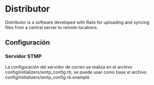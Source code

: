 # Distributor

Distributor is a software developed with Rails for uploading and syncing files from a central server to remote locations.

## Configuración

### Servidor STMP
La configuración del servidor de correo se realiza en el archivo config/initializers/smtp_config.rb, se puede usar como base el archivo config/initializers/smtp_config.rb.example
